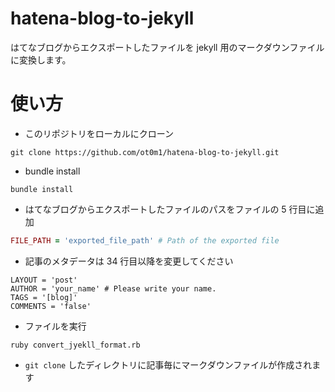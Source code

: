 # hatena-blog-to-jekyll
はてなブログからエクスポートしたファイルを jekyll 用のマークダウンファイルに変換します。

# 使い方
- このリポジトリをローカルにクローン
```
git clone https://github.com/ot0m1/hatena-blog-to-jekyll.git
```

- bundle install
```
bundle install
```

- はてなブログからエクスポートしたファイルのパスをファイルの 5 行目に追加
```ruby
FILE_PATH = 'exported_file_path' # Path of the exported file
```

- 記事のメタデータは 34 行目以降を変更してください
```
LAYOUT = 'post'
AUTHOR = 'your_name' # Please write your name.
TAGS = '[blog]'
COMMENTS = 'false'
```

- ファイルを実行
```
ruby convert_jyekll_format.rb
```

- `git clone` したディレクトリに記事毎にマークダウンファイルが作成されます
